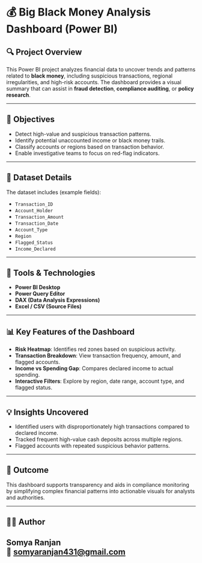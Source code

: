 # 💰 Big Black Money Analysis Dashboard (Power BI)

## 🔍 Project Overview
This Power BI project analyzes financial data to uncover trends and patterns related to **black money**, including suspicious transactions, regional irregularities, and high-risk accounts. The dashboard provides a visual summary that can assist in **fraud detection**, **compliance auditing**, or **policy research**.

---

## 🎯 Objectives
- Detect high-value and suspicious transaction patterns.
- Identify potential unaccounted income or black money trails.
- Classify accounts or regions based on transaction behavior.
- Enable investigative teams to focus on red-flag indicators.

---

## 📁 Dataset Details
The dataset includes (example fields):
- `Transaction_ID`
- `Account_Holder`
- `Transaction_Amount`
- `Transaction_Date`
- `Account_Type`
- `Region`
- `Flagged_Status`
- `Income_Declared`

---

## 🧰 Tools & Technologies
- **Power BI Desktop**
- **Power Query Editor**
- **DAX (Data Analysis Expressions)**
- **Excel / CSV (Source Files)**

---

## 📊 Key Features of the Dashboard
- **Risk Heatmap**: Identifies red zones based on suspicious activity.
- **Transaction Breakdown**: View transaction frequency, amount, and flagged accounts.
- **Income vs Spending Gap**: Compares declared income to actual spending.
- **Interactive Filters**: Explore by region, date range, account type, and flagged status.

---

## 💡 Insights Uncovered
- Identified users with disproportionately high transactions compared to declared income.
- Tracked frequent high-value cash deposits across multiple regions.
- Flagged accounts with repeated suspicious behavior patterns.

---

## 📌 Outcome
This dashboard supports transparency and aids in compliance monitoring by simplifying complex financial patterns into actionable visuals for analysts and authorities.

---

## 🙋‍♂️ Author
**Somya Ranjan**  
📧 somyaranjan431@gmail.com
---

